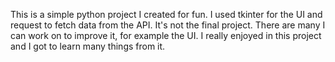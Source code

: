 This is a simple python project I created for fun. I used tkinter for the UI and request to fetch data from the API. It's not the final project. There are many I can work on to improve it, for example the UI. I really enjoyed in this project and I got to learn many things from it.